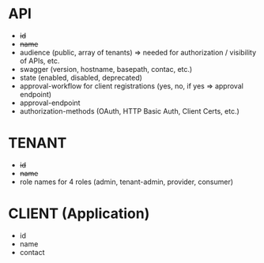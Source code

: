 # API
- ~~id~~
- ~~name~~
- audience (public, array of tenants) => needed for authorization / visibility of APIs, etc.
- swagger (version, hostname, basepath, contac, etc.)
- state (enabled, disabled, deprecated)
- approval-workflow for client registrations (yes, no, if yes => approval endpoint)
- approval-endpoint
- authorization-methods (OAuth, HTTP Basic Auth, Client Certs, etc.)

# TENANT
- ~~id~~
- ~~name~~
- role names for 4 roles (admin, tenant-admin, provider, consumer)

# CLIENT (Application)
- id
- name
- contact
